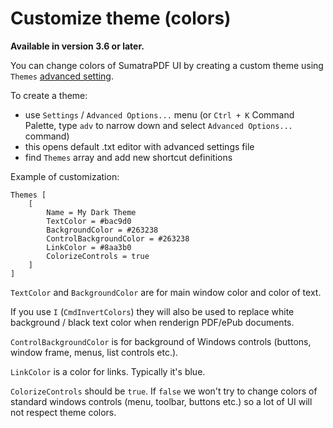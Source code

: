 # Customize theme (colors)

**Available in version 3.6 or later.**

You can change colors of SumatraPDF UI by creating a custom theme using `Themes` [advanced setting](Advanced-options-settings.md).

To create a theme:

- use `Settings` / `Advanced Options...` menu (or `Ctrl + K` Command Palette, type `adv` to narrow down and select `Advanced Options...` command)
- this opens default .txt editor with advanced settings file
- find `Themes` array and add new shortcut definitions

Example of customization:

```
Themes [
    [
        Name = My Dark Theme
        TextColor = #bac9d0
        BackgroundColor = #263238
        ControlBackgroundColor = #263238
        LinkColor = #8aa3b0
        ColorizeControls = true
    ]
]
```

`TextColor` and `BackgroundColor` are for main window color and color of text.

If you use `I` (`CmdInvertColors`) they will also be used to replace white background / black text color when renderign PDF/ePub documents.

`ControlBackgroundColor` is for background of Windows controls (buttons, window frame, menus, list controls etc.).

`LinkColor` is a color for links. Typically it's blue.

`ColorizeControls` should be `true`. If `false` we won't try to change colors of standard windows controls (menu, toolbar, buttons etc.) so a lot of UI will not respect theme colors.
